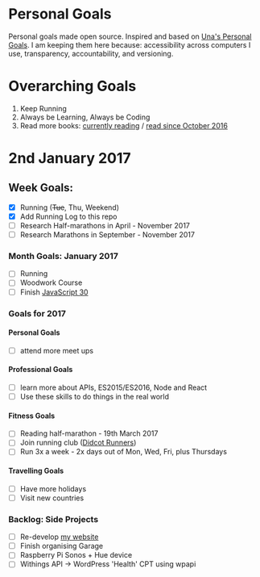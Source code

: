Personal Goals
==============

Personal goals made open source. Inspired and based on [Una's Personal Goals](https://github.com/una/personal-goals). I am keeping them here because: accessibility across computers I use, transparency, accountability, and versioning.

# Overarching Goals
1. Keep Running
2. Always be Learning, Always be Coding
3. Read more books: [currently reading](/books/books-in-progress.md) / [read since October 2016](/books/books-read.md)

# 2nd January 2017

## Week Goals:
- [x] Running (~~Tue~~, Thu, Weekend)
- [x] Add Running Log to this repo
- [ ] Research Half-marathons in April - November 2017
- [ ] Research Marathons in September - November 2017

### Month Goals: January 2017
- [ ] Running
- [ ] Woodwork Course
- [ ] Finish [JavaScript 30](https://javascript30.com/)

### Goals for 2017
#### Personal Goals
- [ ] attend more meet ups

#### Professional Goals
- [ ] learn more about APIs, ES2015/ES2016, Node and React
- [ ] Use these skills to do things in the real world

#### Fitness Goals
- [ ] Reading half-marathon - 19th March 2017
- [ ] Join running club ([Didcot Runners](http://didcotrunners.org.uk/club-info))
- [ ] Run 3x a week - 2x days out of Mon, Wed, Fri, plus Thursdays

#### Travelling Goals
- [ ] Have more holidays
- [ ] Visit new countries

### Backlog: Side Projects
- [ ] Re-develop [my website](https://big-andy.co.uk)
- [ ] Finish organising Garage
- [ ] Raspberry Pi Sonos + Hue device
- [ ] Withings API -> WordPress 'Health' CPT using wpapi
